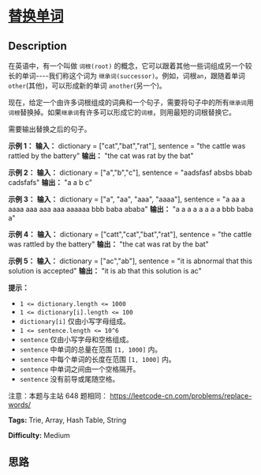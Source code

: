 # [替换单词][title]

## Description

在英语中，有一个叫做 `词根(root)` 的概念，它可以跟着其他一些词组成另一个较长的单词----我们称这个词为
`继承词(successor)`。例如，词根`an`，跟随着单词 `other`(其他)，可以形成新的单词 `another`(另一个)。

现在，给定一个由许多词根组成的词典和一个句子，需要将句子中的所有`继承词`用`词根`替换掉。如果`继承词`有许多可以形成它的`词根`，则用最短的词根替换它。

需要输出替换之后的句子。



**示例 1：**
            **输入：** dictionary = ["cat","bat","rat"], sentence = "the cattle was rattled by the battery"    **输出：** "the cat was rat by the bat"    

**示例 2：**
            **输入：** dictionary = ["a","b","c"], sentence = "aadsfasf absbs bbab cadsfafs"    **输出：** "a a b c"    

**示例 3：**
            **输入：** dictionary = ["a", "aa", "aaa", "aaaa"], sentence = "a aa a aaaa aaa aaa aaa aaaaaa bbb baba ababa"    **输出：** "a a a a a a a a bbb baba a"    

**示例 4：**
            **输入：** dictionary = ["catt","cat","bat","rat"], sentence = "the cattle was rattled by the battery"    **输出：** "the cat was rat by the bat"    

**示例 5：**
            **输入：** dictionary = ["ac","ab"], sentence = "it is abnormal that this solution is accepted"    **输出：** "it is ab that this solution is ac"    



**提示：**

  * `1 <= dictionary.length <= 1000`
  * `1 <= dictionary[i].length <= 100`
  * `dictionary[i]` 仅由小写字母组成。
  * `1 <= sentence.length <= 10^6`
  * `sentence` 仅由小写字母和空格组成。
  * `sentence` 中单词的总量在范围 `[1, 1000]` 内。
  * `sentence` 中每个单词的长度在范围 `[1, 1000]` 内。
  * `sentence` 中单词之间由一个空格隔开。
  * `sentence` 没有前导或尾随空格。



注意：本题与主站 648 题相同： <https://leetcode-cn.com/problems/replace-words/>


**Tags:** Trie, Array, Hash Table, String

**Difficulty:** Medium

## 思路

[title]: https://leetcode-cn.com/problems/UhWRSj
